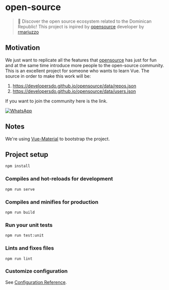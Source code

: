# open-source

> 🔦 Discover the open source ecosystem related to the Dominican Republic!
> This project is inpired by [opensource](https://github.com/developersdo/opensource/) developer by [rmariuzzo](https://github.com/rmariuzzo)

## Motivation

We just want to replicate all the features that [opensource](https://github.com/developersdo/opensource/) has just for fun and at the same time introduce more people to the open-source community. This is an excellent project for someone who wants to learn Vue.
The source in order to make this work will be:

1. https://developersdo.github.io/opensource/data/repos.json
2. https://developersdo.github.io/opensource/data/users.json

If you want to join the community here is the link.

[![WhatsApp](https://i.imgur.com/ewvbbzu.png)](https://chat.whatsapp.com/L5rFQpme22IHmmyOMI1MWA)

## Notes
We're using [Vue-Material](https://vuematerial.io/) to bootstrap the project.

## Project setup

```
npm install
```

### Compiles and hot-reloads for development

```
npm run serve
```

### Compiles and minifies for production

```
npm run build
```

### Run your unit tests

```
npm run test:unit
```

### Lints and fixes files

```
npm run lint
```

### Customize configuration

See [Configuration Reference](https://cli.vuejs.org/config/).
